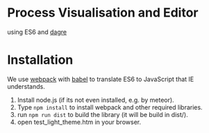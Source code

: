# Process Visualisation and Editor
using ES6 and [dagre](https://github.com/dagrejs/dagre)

# Installation
We use [webpack](https://webpack.js.org/) with [babel](https://babeljs.io/) to translate ES6 to JavaScript that IE understands.

1. Install node.js (if its not even installed, e.g. by meteor).
1. Type `npm install` to install webpack and other required libraries.
1. run `npm run dist` to build the library (it will be build in dist/).
1. open test_light_theme.htm in your browser.
